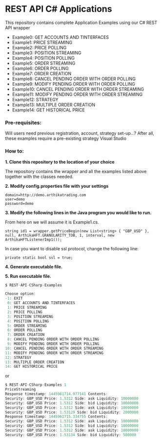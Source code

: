 # REST API C# Applications
This repository contains complete Application Examples using our C# REST API wrapper

* Example0: GET ACCOUNTS AND TINTERFACES
* Example1: PRICE STREAMING
* Example2: PRICE POLLING
* Example3: POSITION STREAMING
* Example4: POSITION POLLING
* Example5: ORDER STREAMING
* Example6: ORDER POLLING
* Example7: ORDER CREATION
* Example8: CANCEL PENDING ORDER WITH ORDER POLLING
* Example9: MODIFY PENDING ORDER WITH ORDER POLLING
* Example10: CANCEL PENDING ORDER WITH ORDER STREAMING
* Example11: MODIFY PENDING ORDER WITH ORDER STREAMING
* Example12: STRATEGY
* Example13: MULTIPLE ORDER CREATION
* Example14: GET HISTORICAL PRICE

### Pre-requisites:
Will users need previous registration, account, strategy set-up...? After all, these examples require a pre-existing strategy
Visual Studio

### How to:

**1. Clone this repository to the location of your choice** 

The repository contains the wrapper and all the examples listed above together with the classes needed. 

**2. Modify config.properties file with your settings** 

```
domain=http://demo.arthikatrading.com
user=demo
password=demo
```

**3. Modify the following lines in the Java program you would like to run.** 

From here on we will assume it is Example1.cs.
```
string id1 = wrapper.getPriceBegin(new List<string> { "GBP_USD" }, null, ArthikaHFT.GRANULARITY_TOB, 1, interval, new ArthikaHFTListenerImp1());
```

In case you want to disable ssl protocol, change the following line:
```
private static bool ssl = true;
```

**4. Generate executable file.**


**5. Run executable file.**
```javascript
$ REST-API-CSharp-Examples

Choose option: 
-1: EXIT
 0: GET ACCOUNTS AND TINTERFACES
 1: PRICE STREAMING
 2: PRICE POLLING
 3: POSITION STREAMING
 4: POSITION POLLING
 5: ORDER STREAMING
 6: ORDER POLLING
 7: ORDER CREATION
 8: CANCEL PENDING ORDER WITH ORDER POLLING
 9: MODIFY PENDING ORDER WITH ORDER POLLING
10: CANCEL PENDING ORDER WITH ORDER STREAMING
11: MODIFY PENDING ORDER WITH ORDER STREAMING
12: STRATEGY
13: MULTIPLE ORDER CREATION
14: GET HISTORICAL PRICE
```

or

```javascript
$ REST-API-CSharp-Examples 1
PriceStreaming
Response timestamp: 1445961714.977141 Contents:
Security: GBP_USD Price: 1.5312 Side: ask Liquidity: 10000000
Security: GBP_USD Price: 1.5312 Side: bid Liquidity: 10000000
Security: GBP_USD Price: 1.5312 Side: ask Liquidity: 10000000
Security: GBP_USD Price: 1.53129 Side: bid Liquidity: 2000000
Response timestamp: 1445961715.334755 Contents:
Security: GBP_USD Price: 1.5312 Side: ask Liquidity: 10000000
Security: GBP_USD Price: 1.5312 Side: bid Liquidity: 10000000
Security: GBP_USD Price: 1.5312 Side: ask Liquidity: 10000000
Security: GBP_USD Price: 1.53134 Side: bid Liquidity: 500000
```
